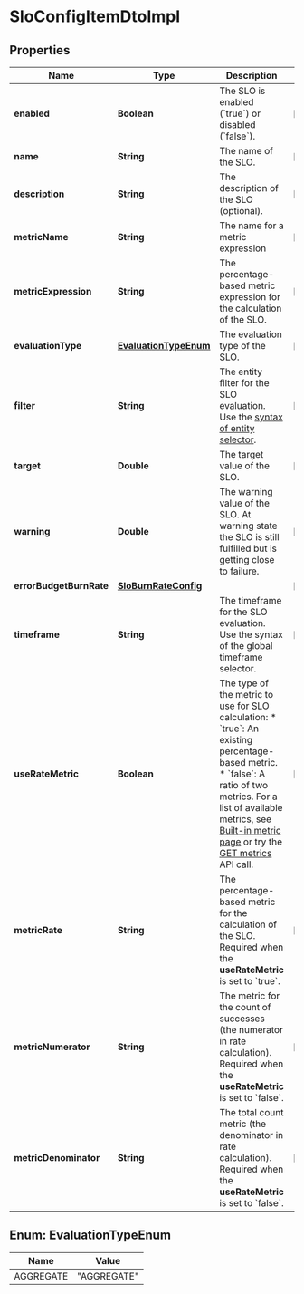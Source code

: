 

# SloConfigItemDtoImpl


## Properties

| Name | Type | Description | Notes |
|------------ | ------------- | ------------- | -------------|
|**enabled** | **Boolean** | The SLO is enabled (&#x60;true&#x60;) or disabled (&#x60;false&#x60;). |  [optional] |
|**name** | **String** | The name of the SLO. |  [optional] |
|**description** | **String** | The description of the SLO (optional). |  [optional] |
|**metricName** | **String** | The name for a metric expression |  [optional] |
|**metricExpression** | **String** | The percentage-based metric expression for the calculation of the SLO. |  [optional] |
|**evaluationType** | [**EvaluationTypeEnum**](#EvaluationTypeEnum) | The evaluation type of the SLO. |  [optional] |
|**filter** | **String** | The entity filter for the SLO evaluation. Use the [syntax of entity selector](https://dt-url.net/entityselector). |  [optional] |
|**target** | **Double** | The target value of the SLO. |  [optional] |
|**warning** | **Double** | The warning value of the SLO.    At warning state the SLO is still fulfilled but is getting close to failure. |  [optional] |
|**errorBudgetBurnRate** | [**SloBurnRateConfig**](SloBurnRateConfig.md) |  |  [optional] |
|**timeframe** | **String** | The timeframe for the SLO evaluation. Use the syntax of the global timeframe selector. |  [optional] |
|**useRateMetric** | **Boolean** | The type of the metric to use for SLO calculation:   * &#x60;true&#x60;: An existing percentage-based metric.  * &#x60;false&#x60;: A ratio of two metrics.   For a list of available metrics, see [Built-in metric page](https://dt-url.net/be03kow) or try the [GET metrics](https://dt-url.net/8e43kxf) API call. |  [optional] |
|**metricRate** | **String** | The percentage-based metric for the calculation of the SLO.   Required when the **useRateMetric** is set to &#x60;true&#x60;. |  [optional] |
|**metricNumerator** | **String** | The metric for the count of successes (the numerator in rate calculation).   Required when the **useRateMetric** is set to &#x60;false&#x60;. |  [optional] |
|**metricDenominator** | **String** | The total count metric (the denominator in rate calculation).   Required when the **useRateMetric** is set to &#x60;false&#x60;. |  [optional] |



## Enum: EvaluationTypeEnum

| Name | Value |
|---- | -----|
| AGGREGATE | &quot;AGGREGATE&quot; |



